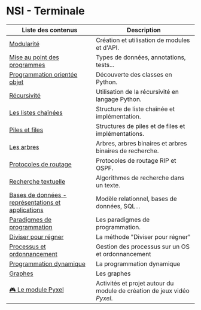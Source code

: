 # NSI - Terminale

| Liste des contenus                      | Description                                              |
| --------------------------------------- | -------------------------------------------------------- |
| [Modularité](modularite/index.md) | Création et utilisation de modules et d'API. |
| [Mise au point des programmes](mise_au_point/index.md) | Types de données, annotations, tests... |
| [Programmation orientée objet](poo/index.md) | Découverte des classes en Python. |
| [Récursivité](recursivite/index.md) | Utilisation de la récursivité en langage Python. |
| [Les listes chaînées](listes/index.md) | Structure de liste chaînée et implémentation. |
| [Piles et files](pilesfiles/index.md) | Structures de piles et de files et implémentations. |
| [Les arbres](arbres/index.md) | Arbres, arbres binaires et arbres binaires de recherche. |
| [Protocoles de routage](routage/index.md) | Protocoles de routage RIP et OSPF. |
| [Recherche textuelle](recherche_textuelle/index.md) | Algorithmes de recherche dans un texte. |
| [Bases de données - représentations et applications](bdd/index.md) | Modèle relationnel, bases de données, SQL... |
| [Paradigmes de programmation](paradigmes/index.md) | Les paradigmes de programmation. |
| [Diviser pour régner](diviserregner/index.md) | La méthode "Diviser pour régner" |
| [Processus et ordonnancement](processus/index.md) | Gestion des processus sur un OS et ordonnancement |
| [Programmation dynamique](progdyn/index.md) | La programmation dynamique |
| [Graphes](graphes/index.md) | Les graphes |
| [:video_game: Le module Pyxel](pyxel/index.md) | Activités et projet autour du module de création de jeux vidéo *Pyxel*. |